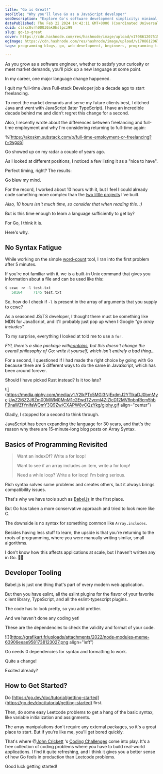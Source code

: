 ```yaml
---
title: "Go is Great!"
seoTitle: "Why you'll love Go as a JavaScript developer"
seoDescription: "Explore Go's software development simplicity: minimal syntax, robust tools, programming fundamentals. Improve skills through real-world coding challenges"
datePublished: Thu Feb 22 2024 14:42:11 GMT+0000 (Coordinated Universal Time)
cuid: clsxc0vrh00030ak0hslpcz99
slug: go-is-great
cover: https://cdn.hashnode.com/res/hashnode/image/upload/v1708612075158/e6b4c3f5-19b5-4c6c-8514-d10f9f7a721a.png
ogImage: https://cdn.hashnode.com/res/hashnode/image/upload/v1708612067405/aa044f0a-a942-4455-8905-933b68ab0030.png
tags: programming-blogs, go, web-development, beginners, programming-tips

---
```


As you grow as a software engineer, whether to satisfy your curiosity or meet market demands, you'll pick up a new language at some point.

In my career, one major language change happened.

I quit my full-time Java Full-stack Developer job a decade ago to start freelancing.

To meet the market demands and serve my future clients best, I ditched Java and went with JavaScript (later TypeScript). I have an incredible decade behind me and didn't regret this change for a second.

Also, I recently wrote about the differences between freelancing and full-time employment and why I'm considering returning to full-time again:

%[https://akoskm.substack.com/p/full-time-employment-or-freelancing?r=twgob] 

Go showed up on my radar a couple of years ago.

As I looked at different positions, I noticed a few listing it as a "nice to have".

Perfect timing, right? The results:

Go blew my mind.

For the record, I worked about 10 hours with it, but I feel I could already code something more complex than the [two little projects](https://github.com/akoskm?tab=repositories&q=&type=&language=go&sort=) I've built.

*Also, 10 hours isn't much time, so consider that when reading this. :)*

But is this time enough to learn a language sufficiently to get by?

For Go, I think it is.

Here's why.

## No Syntax Fatigue

While working on the simple [word-count](https://github.com/akoskm/ccwc) tool, I ran into the first problem after 5 minutes.

If you're not familiar with it, wc is a built-in Unix command that gives you information about a file and can be used like this:

```php
$ ccwc -w -l test.txt
   58164     7145 test.txt
```

So, how do I check if `-l` is present in the array of arguments that you supply to ccwc?

As a seasoned JS/TS developer, I thought there must be something like MDN for JavaScript, and it'll probably just pop up when I Google *"go array includes".*

To my surprise, everything I looked at told me to use a `for`.

*FYI, there's a slice package with*[*contains*](https://pkg.go.dev/slices)*, but this doesn't change the overall philosophy of Go: write it yourself, which isn't entirely a bad thing...*

For a second, I questioned if I had made the right choice by going with Go because there are 5 different ways to do the same in JavaScript, which has been around forever.

Should I have picked Rust instead? Is it too late?

![](https://media.giphy.com/media/v1.Y2lkPTc5MGI3NjExdmJ2YTlkaDJ0bmMycjUwZ2l6Z2J6Zm00MWM0MnM1c2EwdTZvcmI4ZiZlcD12MV9pbnRlcm5hbF9naWZfYnlfaWQmY3Q9Zw/CXAPW8vCQzYkg/giphy.gif align="center")

Gladly, I stopped for a second to think through.

JavaScript has been expanding the language for 30 years, and that's the reason why there are 15-minute-long blog posts on Array Syntax.

## Basics of Programming Revisited

> Want an indexOf? Write a for loop!
> 
> Want to see if an array includes an item, write a for loop!
> 
> Need a while loop? Write a for loop! I'm being serious.

Rich syntax solves some problems and creates others, but it always brings compatibility issues.

That's why we have tools such as [Babel.js](https://babeljs.io/) in the first place.

But Go has taken a more conservative approach and tried to look more like C.

The downside is no syntax for something common like `Array.includes`.

Besides having less stuff to learn, the upside is that you're returning to the roots of programming, where you were manually writing similar, small algorithms.

I don't know how this affects applications at scale, but I haven't written any in Go. 🤷‍♂️

## Developer Tooling

Babel.js is just one thing that's part of every modern web application.

But then you have eslint, all the eslint plugins for the flavor of your favorite client library, TypeScript, and all the eslint-typescript plugins.

The code has to look pretty, so you add prettier.

And we haven't done any coding yet!

These are the dependencies to check the validity and format of your code.

![](https://grafikart.fr/uploads/attachments/2022/node-modules-meme-63906eeae9581738123027.png align="left")

Go needs 0 dependencies for syntax and formatting to work.

Quite a change!

Excited already?

## How to Get Started?

Do [https://go.dev/doc/tutorial/getting-started](https://go.dev/doc/tutorial/getting-started) first.

Then, do some easy Leetcode problems to get a hang of the basic syntax, like variable initialization and assignments.

The array manipulations don't require any external packages, so it's a great place to start. But if you're like me, you'll get bored quickly.

That's where @[John Crickett](@JohnCrickett) 's [Coding Challenges](https://codingchallenges.fyi/) come into play. It's a free collection of coding problems where you have to build real-world applications. I find it quite refreshing, and I think it gives you a better sense of how Go feels in production than Leetcode problems.

Good luck getting started!